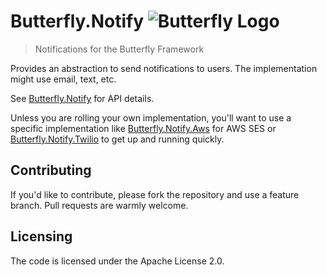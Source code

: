 # Butterfly.Notify ![Butterfly Logo](https://raw.githubusercontent.com/firesharkstudios/Butterfly/master/img/logo-40x40.png) 

> Notifications for the Butterfly Framework

Provides an abstraction to send notifications to users. The implementation might use email, text, etc.

See [Butterfly.Notify](https://firesharkstudios.github.io/Butterfly/Butterfly.Notify) for API details.

Unless you are rolling your own implementation, you'll want to use a specific implementation like [Butterfly.Notify.Aws](https://firesharkstudios.github.io/Butterfly/Butterfly.Notify.Aws) for AWS SES or [Butterfly.Notify.Twilio](https://firesharkstudios.github.io/Butterfly/Butterfly.Notify.Twilio) to get up and running quickly.

## Contributing

If you'd like to contribute, please fork the repository and use a feature
branch. Pull requests are warmly welcome.

## Licensing

The code is licensed under the Apache License 2.0.  

